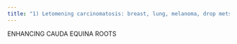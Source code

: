```yaml
---
title: "1) Letomening carcinomatosis: breast, lung, melanoma, drop mets, lymphoma/leukemia 2) Infect: TB, meningitis 3) Sarcoid 4) Guillene Barre"
---
```

ENHANCING 
CAUDA EQUINA 
ROOTS

